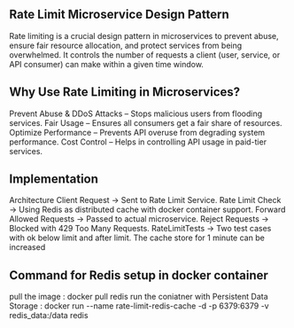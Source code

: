 ﻿## Rate Limit Microservice Design Pattern
Rate limiting is a crucial design pattern in microservices to prevent abuse, ensure fair resource allocation, 
and protect services from being overwhelmed. It controls the number of requests 
a client (user, service, or API consumer) can make within a given time window.

## Why Use Rate Limiting in Microservices?
Prevent Abuse & DDoS Attacks – Stops malicious users from flooding services.
Fair Usage – Ensures all consumers get a fair share of resources.
Optimize Performance – Prevents API overuse from degrading system performance.
Cost Control – Helps in controlling API usage in paid-tier services.


## Implementation
Architecture
Client Request → Sent to Rate Limit Service.
Rate Limit Check → Using Redis as distributed cache with docker container support.
Forward Allowed Requests → Passed to actual microservice.
Reject Requests → Blocked with 429 Too Many Requests.
RateLimitTests -> Two test cases with ok below limit and after limit. The cache store for 1 minute can be increased

## Command for Redis setup in docker container
pull the image : docker pull redis
run the coniatner with Persistent Data Storage :  docker run --name rate-limit-redis-cache -d -p 6379:6379 -v redis_data:/data redis